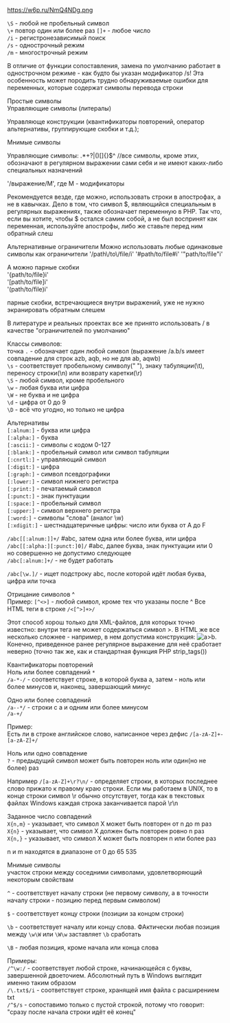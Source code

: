https://w6p.ru/NmQ4NDg.png 

`\S` - любой не пробельный символ  
`\+` повтор один или более раз
`[]+` - любое число  
`/i` - регистронезависимый поиск  
`/s` - однострочный режим  
`/m` - многострочный режим  

В отличие от функции сопоставления, замена по умолчанию работает в однострочном режиме - как будто бы указан модификатор /s! Эта особенность может породить трудно обнаруживаемые ошибки для переменных, которые содержат символы перевода строки

Простые символы  
Управляющие символы (литералы)

Управляюще конструкции (квантификаторы повторений,
оператор альтернативы, группирующие скобки и т.д.);

Мнимые символы

Управляющие символы: .*+?|()[]{}$^ //все символы, кроме этих, обозначают в регулярном выражении сами себя и не имеют каких-либо специальных назначений

'/выражение/М', где М - модификаторы

Рекомендуется везде, где можно, использовать строки в апострофах, а не в кавычках. Дело в том, что символ $, являющийся специальным в регулярных выражениях, также обозначает переменную в PHP. Так что, если вы хотите, чтобы $ остался самим собой, а не был воспринят как переменная, используйте апострофы, либо же ставьте перед ним обратный слеш

Альтернативные ограничители
Можно использовать любые одинаковые символы как ограничители
'/path\\/to\\/file/i'
'#path/to/file#i'
'"path/to/file"i'

А можно парные скобки  
'{path/to/file}i'  
'[path/to/file]i'  
'(path/to/file)i'

парные скобки, встречающиеся внутри выражений, уже не нужно экранировать обратным слешем

В литературе и реальных проектах все же принято использовать / в качестве "ограничителей по умолчанию"

Классы символов:  
точка `.` - обозначает один любой символ
(выражение /a.b/s имеет совпадение для строк azb, aqb, но не для ab, aqwb)  
`\s` - соответствует пробельному символу(" "), знаку табуляции(\t), переносу строки(\n) или возврату каретки(\r)  
`\S` - любой символ, кроме пробельного  
`\w` - любая буква или цифра  
`\W` - не буква и не цифра  
`\d` - цифра от 0 до 9  
`\D` - всё что угодно, но только не цифра

Альтернативы  
`[:alnum:]` - буква или цифра  
`[:alpha:]` - буква  
`[:ascii:]` - символы с кодом 0-127  
`[:blank:]` - пробельный символ или символ табуляции  
`[:cnrtl:]` - управляющий символ  
`[:digit:]` - цифра  
`[:graph:]` - символ псевдографики  
`[:lower:]` - символ нижнего регистра  
`[:print:]` - печатаемый символ  
`[:punct:]` - знак пунктуации  
`[:space:]` - пробельный символ  
`[:upper:]` - символ верхнего регистра  
`[:word:]` - символы "слова" (аналог \w)  
`[:xdigit:]` - шестнадцатеричные цифры: число или буква от A до F  

`/abc[[:alnum:]]+/` #abc, затем одна или более буква, или цифра  
`/abc[[:alpha:][:punct:]0]/` #abc, далее буква, знак пунктуации или 0  
но совершенно не допустимо следующее  
`/abc[:alnum:]+/` - не будет работать

`/abc[\w.]/` - ищет подстроку abc, после которой идёт любая буква, цифра или точка  

Отрицание символов ^  
Пример: `[^<>]` - любой символ, кроме тех что указаны после ^
Все HTML теги в строке `/<[^>]+>/`

Этот способ хорош только для XML-файлов, для которых точно известно:
внутри тега не может содержаться символ >. В HTML же все несколько сложнее - например, в нем допустима
конструкция: <img src=".gif" alt="a>b">. Конечно, приведенное ранее регулярное выражение для неё 
сработает неверно (точно так же, как и стандартная функция PHP strip_tags())

Квантификаторы повторений  
Ноль или более совпадений `*`  
`/a-*-/` - соответствует строке, в которой буква a, затем - ноль или более минусов и, наконец, завершающий минус

Одно или более совпадений  
`/a--*/` - строки с a и одним или более минусом  
`/a-+/`

Пример:  
Есть ли в строке английское слово, написанное через дефис
`/[a-zA-Z]+-[a-zA-Z]+/`

Ноль или одно совпадение  
`?` - предыдущий символ может быть повторен ноль или один(но не более) раз

Например `/[a-zA-Z]+\r?\n/` - определяет строки, в которых последнее слово прижато к правому краю строки. Если мы работаем в UNIX, то в конце строки символ \r обычно отсутствует, тогда как в текстовых файлах Windows каждая строка заканчивается парой \r\n


Заданное число совпадений  
`X{n,m}` - указывает, что символ X может быть повторен от n до m раз  
`X{n}` - указывает, что символ X должен быть повторен ровно n раз  
`X{n,}` - указывает, что символ X может быть повторен n или более раз  

n и m находятся в диапазоне от 0 до 65 535


Мнимые символы  
участок строки между соседними символами, удовлетворяющий некоторым свойствам

`^` - соответствует началу строки (не первому символу, а в точности началу строки - позицию перед первым символом)

`$` - соответствует концу строки (позиции за концом строки)

`\b` - соответствует началу или концу слова. ФАктически любая позиция между `\w\W` или `\W\w` заставляет `\b` сработать

`\B` - любая позиция, кроме начала или конца слова

Примеры:  
`/^\w:/` - соответствует любой строке, начинающейся с буквы, завершенной двоеточием. Абсолютный путь в Windows выглядит именно таким образом  
`/\.txt$/i` - соответствует строке, хранящей имя файла с расширением txt  
`/^$/s` - сопоставимо только с пустой строкой, потому что говорит: "сразу после начала строки идёт её конец"  

